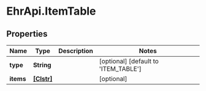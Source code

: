 # EhrApi.ItemTable

## Properties
Name | Type | Description | Notes
------------ | ------------- | ------------- | -------------
**type** | **String** |  | [optional] [default to &#x27;ITEM_TABLE&#x27;]
**items** | [**[Clstr]**](Clstr.md) |  | [optional] 
